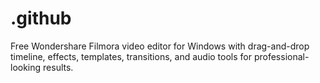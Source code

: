 # .github
Free Wondershare Filmora video editor for Windows with drag-and-drop timeline, effects, templates, transitions, and audio tools for professional-looking results.
